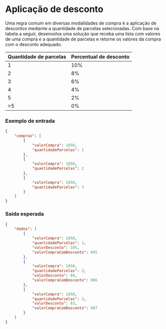 # Aplicação de desconto

Uma regra comum em diversas modalidades de compra é a aplicação de descontos mediante a quantidade de parcelas selecionadas.
Com base na tabela a seguir, desenvolva uma solução que receba uma lista com valores de uma compra e a quantidade de parcelas e retorne os valores da compra com o desconto adequado.

Quantidade de parcelas|Percentual de desconto
-----|-----
1|10%
2|8%
3|6%
4|4%
5|2%
>5|0%

### Exemplo de entrada
```json
{
	"compras": [
		{
			"valorCompra": 1050,
    		"quantidadeParcelas": 1
		},
		{
			"valorCompra": 1050,
    		"quantidadeParcelas": 2
		},
		{
			"valorCompra": 1050,
    		"quantidadeParcelas": 3
		}
	]
}
```

### Saída esperada
```json
{
    "dados": [
        {
            "valorCompra": 1050,
            "quantidadeParcelas": 1,
			"valorDesconto": 105,
			"valorCompraComDesconto": 945
        },
        {
            "valorCompra": 1050,
            "quantidadeParcelas": 2,
			"valorDesconto": 84,
			"valorCompraComDesconto": 966
        },
        {
            "valorCompra": 1050,
            "quantidadeParcelas": 3,
			"valorDesconto": 63,
			"valorCompraComDesconto": 987
        }
    ]
}
```

